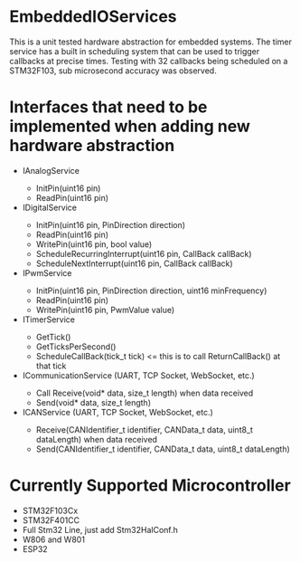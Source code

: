 # EmbeddedIOServices
This is a unit tested hardware abstraction for embedded systems. The timer service has a built in scheduling system that can be used to trigger callbacks at precise times. Testing with 32 callbacks being scheduled on a STM32F103, sub microsecond accuracy was observed.

# Interfaces that need to be implemented when adding new hardware abstraction
<ul>
  <li>IAnalogService</li>
  <ul>
    <li>InitPin(uint16 pin)</li>
    <li>ReadPin(uint16 pin)</li>
  </ul>
  <li>IDigitalService</li>
  <ul>
    <li>InitPin(uint16 pin, PinDirection direction)</li>
    <li>ReadPin(uint16 pin)</li>
    <li>WritePin(uint16 pin, bool value)</li>
    <li>ScheduleRecurringInterrupt(uint16 pin, CallBack callBack)
    <li>ScheduleNextInterrupt(uint16 pin, CallBack callBack)
  </ul>
  <li>IPwmService</li>
  <ul>
    <li>InitPin(uint16 pin, PinDirection direction, uint16 minFrequency)</li>
    <li>ReadPin(uint16 pin)</li>
    <li>WritePin(uint16 pin, PwmValue value)</li>
  </ul>
  <li>ITimerService</li>
  <ul>
    <li>GetTick()</li>
    <li>GetTicksPerSecond()</li>
    <li>ScheduleCallBack(tick_t tick) <= this is to call ReturnCallBack() at that tick</li>
  </ul>
  <li>ICommunicationService (UART, TCP Socket, WebSocket, etc.)</li>
  <ul>
    <li>Call Receive(void* data, size_t length) when data received</li>
    <li>Send(void* data, size_t length)</li>
  </ul>
  <li>ICANService (UART, TCP Socket, WebSocket, etc.)</li>
  <ul>
    <li>Receive(CANIdentifier_t identifier, CANData_t data, uint8_t dataLength) when data received</li>
    <li>Send(CANIdentifier_t identifier, CANData_t data, uint8_t dataLength)</li>
  </ul>
</ul>

# Currently Supported Microcontroller
<ul>
  <li>STM32F103Cx</li>
  <li>STM32F401CC</li>
  <li>Full Stm32 Line, just add Stm32HalConf.h</li>
  <li>W806 and W801</li>
  <li>ESP32</li>
</ul>
  
